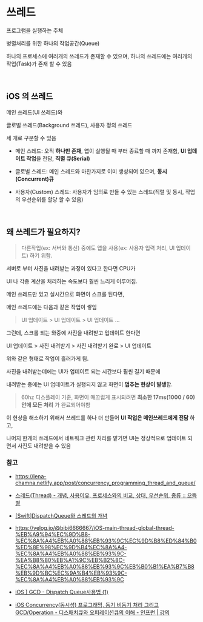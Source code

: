 # 쓰레드

프로그램을 실행하는 주체

병렬처리를 위한 하나의 작업공간(Queue)

하나의 프로세스에 여러개의 쓰레드가 존재할 수 있으며, 하나의 쓰레드에는 여러개의 작업(Task)가 존재 할 수 있음

</br>

## iOS 의 쓰레드

메인 쓰레드(UI 쓰레드)와

글로벌 쓰레드(Background 쓰레드), 사용자 정의 쓰레드 

세 개로 구분할 수 있음

- 메인 스레드: 오직 **하나만 존재**, 앱이 실행될 때 부터 종료할 때 까지 존재함, **UI 업데이트 작업**을 전담, **직렬 큐(Serial)**

- 글로벌 스레드: 메인 스레드와 마찬가지로 이미 생성되어 있으며, **동시(Concurrent)큐**

- 사용자(Custom) 스레드: 사용자가 임의로 만들 수 있는 스레드(직렬 및 동시, 작업의 우선순위를 할당 할 수 있음)

<br />

## 왜 쓰레드가 필요하지?

> 다른작업(ex: 서버와 통신) 중에도 앱을 사용(ex: 사용자 입력 처리, UI 업데이트) 하기 위함.

서버로 부터 사진을 내려받는 과정이 있다고 한다면 CPU가 

UI 나 각종 계산을 처리하는 속도보다 훨씬 느리게 이루어짐.

메인 쓰레드만 있고 실시간으로 화면이 스크롤 된다면,

메인 쓰레드에는 다음과 같은 작업이 쌓임

> UI 업데이트 > UI 업데이트 > UI 업데이트 ...

그런데, 스크롤 되는 와중에 사진을 내려받고 업데이트 한다면

UI 업데이트 > 사진 내려받기 > 사진 내려받기 완료 > UI 업데이트

위와 같은 형태로 작업이 흘러가게 됨.

사진을 내려받는데에는 UI가 업데이트 되는 시간보다 훨씬 길기 때문에

내려받는 중에는 UI 업데이트가 실행되지 않고 화면이 **멈추는 현상이 발생**함.

> 60hz 디스플레이 기준, 화면이 매끄럽게 표시되려면 **최소한 17ms(1000 / 60) 안에 모든 처리** 가 완료되어야함

이 현상을 해소하기 위해서 쓰레드를 하나 더 만들어 **UI 작업은 메인쓰레드에게 전담** 하고, 

나머지 한개의 쓰레드에서 네트워크 관련 처리를 맡기면 UI는 정상적으로 업데이트 되면서 사진도 내려받을 수 있음





### 참고

- https://lena-chamna.netlify.app/post/concurrency_programming_thread_and_queue/

- [스레드(Thread) - 개념, 사용이유, 프로세스와의 비교, 상태, 우선순위, 종류 :: 으뜸별](https://beststar-1.tistory.com/6)

- [[Swift]DispatchQueue와 스레드의 개념](https://weekoding.tistory.com/8)

- https://velog.io/@bibi6666667/iOS-main-thread-global-thread-%EB%A9%94%EC%9D%B8-%EC%8A%A4%EB%A0%88%EB%93%9C%EC%9D%B8%ED%84%B0%ED%8E%98%EC%9D%B4%EC%8A%A4-%EC%8A%A4%EB%A0%88%EB%93%9C-%EA%B8%80%EB%A1%9C%EB%B2%8C-%EC%8A%A4%EB%A0%88%EB%93%9C%EB%B0%B1%EA%B7%B8%EB%9D%BC%EC%9A%B4%EB%93%9C-%EC%8A%A4%EB%A0%88%EB%93%9C

- [iOS ) GCD - Dispatch Queue사용법 (1)](https://zeddios.tistory.com/516)

- [iOS Concurrency(동시성) 프로그래밍, 동기 비동기 처리 그리고 GCD/Operation - 디스패치큐와 오퍼레이션큐의 이해 - 인프런 | 강의](https://www.inflearn.com/course/iOS-Concurrency-GCD-Operation)
